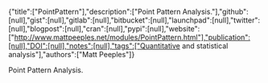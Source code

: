 {"title":["PointPattern"],"description":["Point Pattern Analysis."],"github":[null],"gist":[null],"gitlab":[null],"bitbucket":[null],"launchpad":[null],"twitter":[null],"blogpost":[null],"cran":[null],"pypi":[null],"website":["http://www.mattpeeples.net/modules/PointPattern.html"],"publication":[null],"DOI":[null],"notes":[null],"tags":["Quantitative and statistical analysis"],"authors":["Matt Peeples"]}

Point Pattern Analysis.